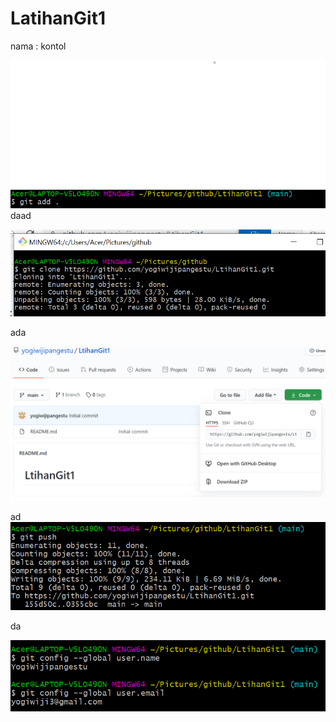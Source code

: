 # LatihanGit1


nama : kontol

![clone](Tutorial/Gitadd.png)<br>
daad


![clone](Tutorial/GitClone.png)

ada

![clone](Tutorial/HasilRepositori.png)


ad
![clone](Tutorial/GitPush.png)

da

![clone](Tutorial/Gantiuser.png)